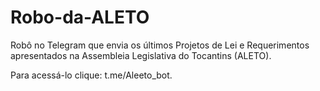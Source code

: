 # Robo-da-ALETO
Robô no Telegram que envia os últimos Projetos de Lei e Requerimentos apresentados na Assembleia Legislativa do Tocantins (ALETO).

Para acessá-lo clique: t.me/Aleeto_bot.
